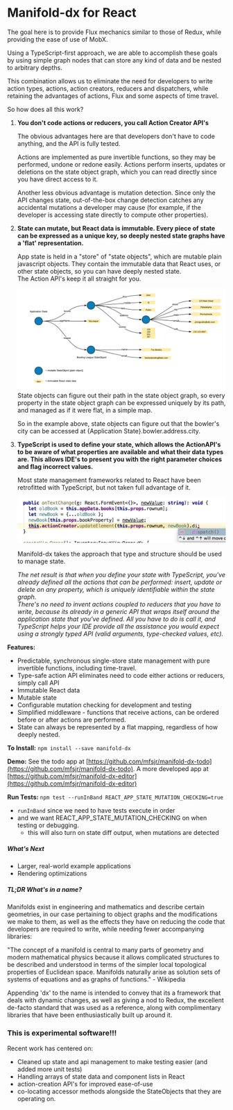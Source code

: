 # Manifold-dx for React

The goal here is to provide Flux mechanics similar to those of Redux, 
while providing the ease of use of MobX.

Using a TypeScript-first approach, we are able to accomplish these 
goals by using simple graph nodes that can store any kind of data and 
be nested to arbitrary depths.

This combination allows us to eliminate the need for developers to write
action types, actions, action creators, reducers and dispatchers, while 
retaining the advantages of actions, Flux and some aspects of time travel.

So how does all this work?

1. **You don't code actions or reducers, you call Action Creator API's**

   The obvious advantages here are that developers don't have to code 
   anything, and the API is fully tested.
   
   Actions are implemented as pure invertible functions, so they may 
   be performed, undone or redone easily.  Actions perform inserts, 
   updates or deletions on the state object graph, which you can read
   directly since you have direct access to it.
   
   Another less obvious advantage is mutation detection.  Since only 
   the API changes state, out-of-the-box change detection catches any 
   accidental mutations a developer may cause (for example, if the 
   developer is accessing state directly to compute other properties).
   
1. **State can mutate, but React data is immutable.  Every piece of state 
   can be expressed as a unique key, so deeply nested state graphs 
   have a 'flat' representation.**
   
   App state is held in a "store" of "state objects", which are mutable plain 
   javascript objects.  They contain the immutable data that React 
   uses, or other state objects, so you can have deeply nested state.  
   The Action API's keep it all straight for you.
   
   ![alt text](./docs/stateDiagram.png)   
   State objects can figure out their path in the state object graph, 
   so every property in the state object graph can be expressed uniquely
   by its path, and managed as if it were flat, in a simple map.
   
   So in the example above, state objects can figure out that the 
   bowler's city can be accessed at {Application State}.bowler.address.city.
   
1. **TypeScript is used to define your state, which allows the ActionAPI's
   to be aware of what properties are available and what their data types
   are.  This allows IDE's to present you with the right parameter choices 
   and flag incorrect values.**
   
   Most state management frameworks related to React have been 
   retrofitted with TypeScript, but not taken full advantage of it.
   
   ![alt text](./docs/api_autocomplete.png)
   
   Manifold-dx takes the approach that type and structure should be used 
   to manage state.
   
   *The net result is that when you define your state with TypeScript, you've
   already defined all the actions that can be performed: insert, update or
   delete on any property, which is uniquely identifiable within the state graph.  
   There's no need to invent actions coupled to reducers
   that you have to write, because its already in a generic API that wraps itself 
   around the application state that you've defined.  All you have to do is call it, 
   and TypeScript helps your IDE provide all the assistance you would expect 
   using a strongly typed API (valid arguments, type-checked values, etc).*
   
**Features:**
- Predictable, synchronous single-store state management with pure invertible functions,
  including time-travel.
- Type-safe action API eliminates need to code either actions or reducers, simply call API
- Immutable React data
- Mutable state 
- Configurable mutation checking for development and testing   
- Simplified middleware - functions that receive actions, can be ordered before or after 
  actions are performed.
- State can always be represented by a flat mapping, regardless of how deeply nested.
   
**To Install:**
`npm install --save manifold-dx`   
   
**Demo:**
See the todo app at [https://github.com/mfsjr/manifold-dx-todo](https://github.com/mfsjr/manifold-dx-todo). 
A more developed app at [https://github.com/mfsjr/manifold-dx-editor](https://github.com/mfsjr/manifold-dx-editor)

**Run Tests:** `npm test --runInBand REACT_APP_STATE_MUTATION_CHECKING=true` 
- `runInBand` since we need to have tests execute in order
- and we want REACT_APP_STATE_MUTATION_CHECKING on when testing or debugging.
  - this will also turn on state diff output, when mutations are detected

##### What's Next
- Larger, real-world example applications
- Rendering optimizations

##### TL;DR What's in a name?
Manifolds exist in engineering and mathematics and describe certain 
geometries, in our case pertaining to object graphs and the modifications we 
make to them, as well as the effects they have on reducing the code that 
developers are required to write, while needing fewer accompanying libraries:

"The concept of a manifold is central to many parts of geometry and modern 
mathematical physics because it allows complicated structures to be described 
and understood in terms of the simpler local topological properties of Euclidean 
space. Manifolds naturally arise as solution sets of systems of equations 
and as graphs of functions." - Wikipedia

Appending 'dx' to the name is intended to convey that its a framework 
that deals with dynamic changes, as well as giving a nod to Redux, 
the excellent de-facto standard that was used as a reference, 
along with complimentary libraries that have been enthusiastically 
built up around it.

### This is experimental software!!!  
Recent work has centered on:
- Cleaned up state and api management to make testing easier (and added more unit tests)
- Handling arrays of state data and component lists in React
- action-creation API's for improved ease-of-use 
- co-locating accessor methods alongside the StateObjects that they are operating on.


